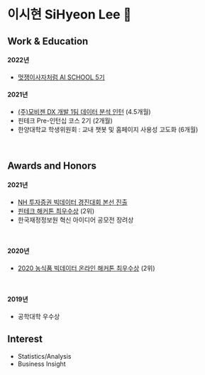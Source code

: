 # 이시현 SiHyeon Lee 👋

## Work & Education
#### 2022년
- [멋쟁이사자처럼 AI SCHOOL 5기](https://github.com/sihyeon3523/LikeLion-AI-School-5th.git)

#### 2021년
- [(주)모비젠 DX 개발 1팀 데이터 분석 인턴](https://github.com/sihyeon3523/Molit-2021-Second-half) (4.5개월)
- 핀테크 Pre-인턴십 코스 2기 (2개월)
- 한양대학교 학생위원회 : 교내 챗봇 및 홈페이지 사용성 고도화 (6개월)
<br>

## Awards and Honors
#### 2021년
- [NH 투자증권 빅데이터 경진대회 본선 진출](https://github.com/sihyeon3523/2021-2nd-NH-Investment-Securities-Big-Data-Competition)
- [핀테크 해커톤 최우수상](https://github.com/FIN-Hackaton/loan-listing-service) (2위)
- 한국재정정보원 혁신 아이디어 공모전 장려상 
<br>

#### 2020년
- [2020 농식품 빅데이터 온라인 해커톤 최우수상](https://github.com/sihyeon3523/AgriFood-Bigdata-Online-Hackathon) (2위)
<br>

#### 2019년
- 공학대학 우수상 

## Interest
- Statistics/Analysis
- Business Insight
